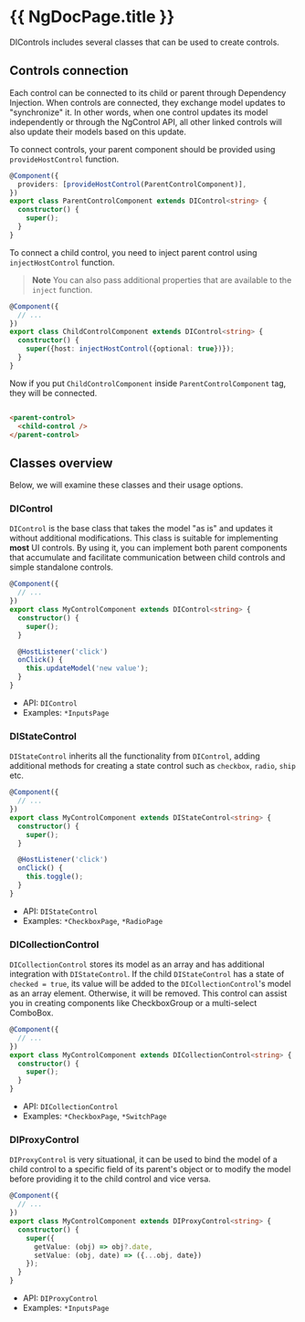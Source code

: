 # {{ NgDocPage.title }}

DIControls includes several classes that can be used to create controls.

## Controls connection

Each control can be connected to its child or parent through Dependency Injection. When controls are
connected, they exchange model updates to "synchronize" it. In other words, when one control updates
its model independently or through the NgControl API, all other linked controls will also update
their models based on this update.

To connect controls, your parent component should be provided using `provideHostControl` function.

```ts {2} fileName="parent-control.component.ts"
@Component({
  providers: [provideHostControl(ParentControlComponent)],
})
export class ParentControlComponent extends DIControl<string> {
  constructor() {
    super();
  }
}
```

To connect a child control, you need to inject parent control using `injectHostControl` function.

> **Note**
> You can also pass additional properties that are available to the `inject` function.

```ts {6} fileName="child-control.component.ts"
@Component({
  // ...
})
export class ChildControlComponent extends DIControl<string> {
  constructor() {
    super({host: injectHostControl({optional: true})});
  }
}
````

Now if you put `ChildControlComponent` inside `ParentControlComponent` tag, they will be connected.

```html

<parent-control>
  <child-control />
</parent-control>
```

## Classes overview

Below, we will examine these classes and their usage options.

### DIControl

`DIControl` is the base class that takes the model "as is" and updates it without additional
modifications. This class is suitable for implementing **most** UI controls. By using it, you can
implement both parent components that accumulate and facilitate communication between child
controls and simple standalone controls.

```ts fileName="my-control.component.ts"
@Component({
  // ...
})
export class MyControlComponent extends DIControl<string> {
  constructor() {
    super();
  }

  @HostListener('click')
  onClick() {
    this.updateModel('new value');
  }
}
```

- API: `DIControl`
- Examples: `*InputsPage`

### DIStateControl

`DIStateControl` inherits all the functionality from `DIControl`, adding additional methods for
creating
a state control such as `checkbox`, `radio`, `ship` etc.

```ts fileName="my-control.component.ts"
@Component({
  // ...
})
export class MyControlComponent extends DIStateControl<string> {
  constructor() {
    super();
  }

  @HostListener('click')
  onClick() {
    this.toggle();
  }
}
```

- API: `DIStateControl`
- Examples: `*CheckboxPage`, `*RadioPage`

### DICollectionControl

`DICollectionControl` stores its model as an array and has additional integration with `DIStateControl`.
If
the child `DIStateControl` has a state of `checked = true`, its value will be added to the
`DICollectionControl`'s model as an array element. Otherwise, it will be removed. This control can assist
you in creating components like CheckboxGroup or a multi-select ComboBox.

```ts fileName="my-control.component.ts"
@Component({
  // ...
})
export class MyControlComponent extends DICollectionControl<string> {
  constructor() {
    super();
  }
}
```

- API: `DICollectionControl`
- Examples: `*CheckboxPage`, `*SwitchPage`

### DIProxyControl

`DIProxyControl` is very situational, it can be used to bind the model of a child control to a
specific field of its parent's object or to modify the model before providing it to the child control
and vice versa.

```ts fileName="my-control.component.ts"
@Component({
  // ...
})
export class MyControlComponent extends DIProxyControl<string> {
  constructor() {
    super({
      getValue: (obj) => obj?.date,
      setValue: (obj, date) => ({...obj, date})
    });
  }
}
```

- API: `DIProxyControl`
- Examples: `*InputsPage`
